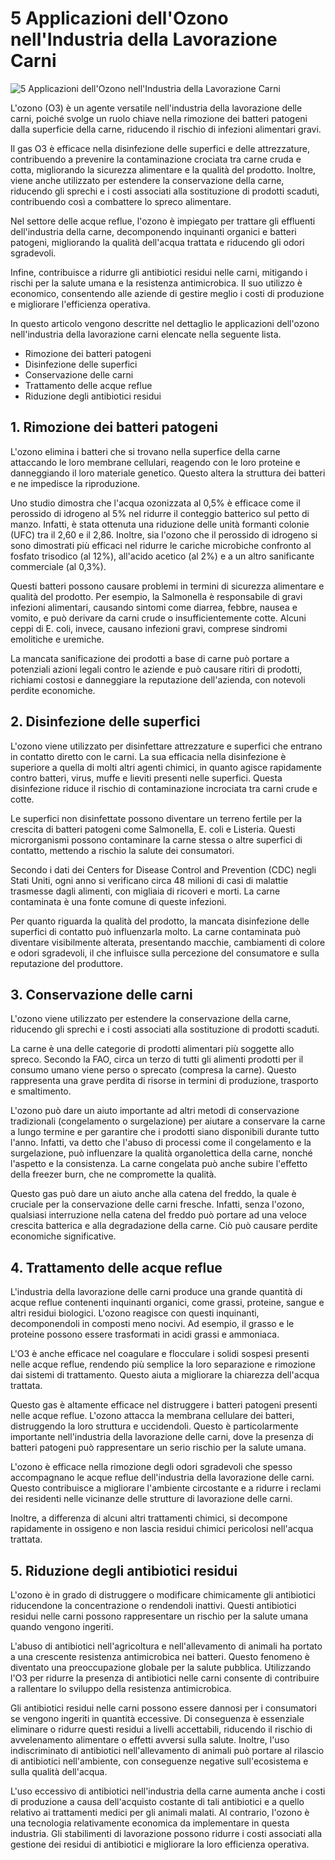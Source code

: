 # 5 Applicazioni dell'Ozono nell'Industria della Lavorazione Carni 

![5 Applicazioni dell'Ozono nell'Industria della Lavorazione Carni](/assets/images/lavorazione-carni-applicazioni-featured.jpg "5 Applicazioni dell'Ozono nell'Industria della Lavorazione Carni")

L'ozono (O3) è un agente versatile nell'industria della lavorazione delle carni, poiché svolge un ruolo chiave nella rimozione dei batteri patogeni dalla superficie della carne, riducendo il rischio di infezioni alimentari gravi. 

Il gas O3 è efficace nella disinfezione delle superfici e delle attrezzature, contribuendo a prevenire la contaminazione crociata tra carne cruda e cotta, migliorando la sicurezza alimentare e la qualità del prodotto. Inoltre, viene anche utilizzato per estendere la conservazione della carne, riducendo gli sprechi e i costi associati alla sostituzione di prodotti scaduti, contribuendo così a combattere lo spreco alimentare. 

Nel settore delle acque reflue, l'ozono è impiegato per trattare gli effluenti dell'industria della carne, decomponendo inquinanti organici e batteri patogeni, migliorando la qualità dell'acqua trattata e riducendo gli odori sgradevoli.

Infine, contribuisce a ridurre gli antibiotici residui nelle carni, mitigando i rischi per la salute umana e la resistenza antimicrobica. Il suo utilizzo è economico, consentendo alle aziende di gestire meglio i costi di produzione e migliorare l'efficienza operativa. 

In questo articolo vengono descritte nel dettaglio le applicazioni dell'ozono nell'industria della lavorazione carni elencate nella seguente lista.

- Rimozione dei batteri patogeni
- Disinfezione delle superfici
- Conservazione delle carni
- Trattamento delle acque reflue
- Riduzione degli antibiotici residui

## 1. Rimozione dei batteri patogeni

L'ozono elimina i batteri che si trovano nella superfice della carne attaccando le loro membrane cellulari, reagendo con le loro proteine e danneggiando il loro materiale genetico. Questo altera la struttura dei batteri e ne impedisce la riproduzione.

Uno studio dimostra che l'acqua ozonizzata al 0,5% è efficace come il perossido di idrogeno al 5% nel ridurre il conteggio batterico sul petto di manzo. Infatti, è stata ottenuta una riduzione delle unità formanti colonie (UFC) tra il 2,60 e il 2,86. Inoltre, sia l'ozono che il perossido di idrogeno si sono dimostrati più efficaci nel ridurre le cariche microbiche confronto al fosfato trisodico (al 12%), all'acido acetico (al 2%) e a un altro sanificante commerciale (al 0,3%).

Questi batteri possono causare problemi in termini di sicurezza alimentare e qualità del prodotto. Per esempio, la Salmonella è responsabile di gravi infezioni alimentari, causando sintomi come diarrea, febbre, nausea e vomito, e può derivare da carni crude o insufficientemente cotte. Alcuni ceppi di E. coli, invece, causano infezioni gravi, comprese sindromi emolitiche e uremiche. 

La mancata sanificazione dei prodotti a base di carne può portare a potenziali azioni legali contro le aziende e può causare ritiri di prodotti, richiami costosi e danneggiare la reputazione dell'azienda, con notevoli perdite economiche.

## 2. Disinfezione delle superfici

L'ozono viene utilizzato per disinfettare attrezzature e superfici che entrano in contatto diretto con le carni. La sua efficacia nella disinfezione è superiore a quella di molti altri agenti chimici, in quanto agisce rapidamente contro batteri, virus, muffe e lieviti presenti nelle superfici. Questa disinfezione riduce il rischio di contaminazione incrociata tra carni crude e cotte.

Le superfici non disinfettate possono diventare un terreno fertile per la crescita di batteri patogeni come Salmonella, E. coli e Listeria. Questi microrganismi possono contaminare la carne stessa o altre superfici di contatto, mettendo a rischio la salute dei consumatori.

Secondo i dati dei Centers for Disease Control and Prevention (CDC) negli Stati Uniti, ogni anno si verificano circa 48 milioni di casi di malattie trasmesse dagli alimenti, con migliaia di ricoveri e morti. La carne contaminata è una fonte comune di queste infezioni.

Per quanto riguarda la qualità del prodotto, la mancata disinfezione delle superfici di contatto può influenzarla molto. La carne contaminata può diventare visibilmente alterata, presentando macchie, cambiamenti di colore e odori sgradevoli, il che influisce sulla percezione del consumatore e sulla reputazione del produttore.

## 3. Conservazione delle carni

L'ozono viene utilizzato per estendere la conservazione della carne, riducendo gli sprechi e i costi associati alla sostituzione di prodotti scaduti.

La carne è una delle categorie di prodotti alimentari più soggette allo spreco. Secondo la FAO, circa un terzo di tutti gli alimenti prodotti per il consumo umano viene perso o sprecato (compresa la carne). Questo rappresenta una grave perdita di risorse in termini di produzione, trasporto e smaltimento.

L'ozono può dare un aiuto importante ad altri metodi di conservazione tradizionali (congelamento o surgelazione) per aiutare a conservare la carne a lungo termine e per garantire che i prodotti siano disponibili durante tutto l'anno. Infatti, va detto che l'abuso di processi come il congelamento e la surgelazione, può influenzare la qualità organolettica della carne, nonché l'aspetto e la consistenza. La carne congelata può anche subire l'effetto della freezer burn, che ne compromette la qualità.

Questo gas può dare un aiuto anche alla catena del freddo, la quale è cruciale per la conservazione delle carni fresche. Infatti, senza l'ozono, qualsiasi interruzione nella catena del freddo può portare ad una veloce crescita batterica e alla degradazione della carne. Ciò può causare perdite economiche significative.

## 4. Trattamento delle acque reflue

L'industria della lavorazione delle carni produce una grande quantità di acque reflue contenenti inquinanti organici, come grassi, proteine, sangue e altri residui biologici. L'ozono reagisce con questi inquinanti, decomponendoli in composti meno nocivi. Ad esempio, il grasso e le proteine possono essere trasformati in acidi grassi e ammoniaca.

L'O3 è anche efficace nel coagulare e flocculare i solidi sospesi presenti nelle acque reflue, rendendo più semplice la loro separazione e rimozione dai sistemi di trattamento. Questo aiuta a migliorare la chiarezza dell'acqua trattata.

Questo gas è altamente efficace nel distruggere i batteri patogeni presenti nelle acque reflue. L'ozono attacca la membrana cellulare dei batteri, distruggendo la loro struttura e uccidendoli. Questo è particolarmente importante nell'industria della lavorazione delle carni, dove la presenza di batteri patogeni può rappresentare un serio rischio per la salute umana.

L'ozono è efficace nella rimozione degli odori sgradevoli che spesso accompagnano le acque reflue dell'industria della lavorazione delle carni. Questo contribuisce a migliorare l'ambiente circostante e a ridurre i reclami dei residenti nelle vicinanze delle strutture di lavorazione delle carni.

Inoltre, a differenza di alcuni altri trattamenti chimici, si decompone rapidamente in ossigeno e non lascia residui chimici pericolosi nell'acqua trattata.

## 5. Riduzione degli antibiotici residui

L'ozono è in grado di distruggere o modificare chimicamente gli antibiotici riducendone la concentrazione o rendendoli inattivi. Questi antibiotici residui nelle carni possono rappresentare un rischio per la salute umana quando vengono ingeriti.

L'abuso di antibiotici nell'agricoltura e nell'allevamento di animali ha portato a una crescente resistenza antimicrobica nei batteri. Questo fenomeno è diventato una preoccupazione globale per la salute pubblica. Utilizzando l'O3 per ridurre la presenza di antibiotici nelle carni consente di contribuire a rallentare lo sviluppo della resistenza antimicrobica.

Gli antibiotici residui nelle carni possono essere dannosi per i consumatori se vengono ingeriti in quantità eccessive. Di conseguenza è essenziale eliminare o ridurre questi residui a livelli accettabili, riducendo il rischio di avvelenamento alimentare o effetti avversi sulla salute. Inoltre, l'uso indiscriminato di antibiotici nell'allevamento di animali può portare al rilascio di antibiotici nell'ambiente, con conseguenze negative sull'ecosistema e sulla qualità dell'acqua.

L'uso eccessivo di antibiotici nell'industria della carne aumenta anche i costi di produzione a causa dell'acquisto costante di tali antibiotici e a quello relativo ai trattamenti medici per gli animali malati. Al contrario, l'ozono è una tecnologia relativamente economica da implementare in questa industria. Gli stabilimenti di lavorazione possono ridurre i costi associati alla gestione dei residui di antibiotici e migliorare la loro efficienza operativa.

